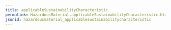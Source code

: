 ```yaml
---
title: applicableSustainabilityCharacteristic
permalink: HazardousMaterial.applicableSustainabilityCharacteristic.html
jsonid: hazardousmaterial_applicablesustainabilitycharacteristic
---
```

